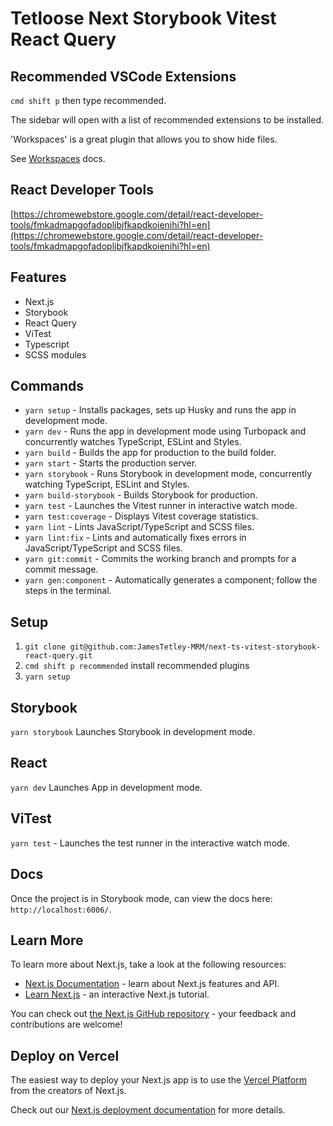 # Tetloose Next Storybook Vitest React Query

## Recommended VSCode Extensions

`cmd shift p` then type recommended.

The sidebar will open with a list of recommended extensions to be installed.

'Workspaces' is a great plugin that allows you to show hide files.

See [Workspaces](https://marketplace.visualstudio.com/items?itemName=Fooxly.workspace) docs.

## React Developer Tools

[https://chromewebstore.google.com/detail/react-developer-tools/fmkadmapgofadopljbjfkapdkoienihi?hl=en](https://chromewebstore.google.com/detail/react-developer-tools/fmkadmapgofadopljbjfkapdkoienihi?hl=en)

## Features

- Next.js
- Storybook
- React Query
- ViTest
- Typescript
- SCSS modules

## Commands

- `yarn setup` - Installs packages, sets up Husky and runs the app in development mode.
- `yarn dev` - Runs the app in development mode using Turbopack and concurrently watches TypeScript, ESLint and Styles.
- `yarn build` - Builds the app for production to the build folder.
- `yarn start` - Starts the production server.
- `yarn storybook` - Runs Storybook in development mode, concurrently watching TypeScript, ESLint and Styles.
- `yarn build-storybook` - Builds Storybook for production.
- `yarn test` - Launches the Vitest runner in interactive watch mode.
- `yarn test:coverage` - Displays Vitest coverage statistics.
- `yarn lint` - Lints JavaScript/TypeScript and SCSS files.
- `yarn lint:fix` - Lints and automatically fixes errors in JavaScript/TypeScript and SCSS files.
- `yarn git:commit` - Commits the working branch and prompts for a commit message.
- `yarn gen:component` - Automatically generates a component; follow the steps in the terminal.

## Setup

1. `git clone git@github.com:JamesTetley-MRM/next-ts-vitest-storybook-react-query.git`
2. `cmd shift p recommended` install recommended plugins
3. `yarn setup`

## Storybook

`yarn storybook` Launches Storybook in development mode.

## React

`yarn dev` Launches App in development mode.

## ViTest

`yarn test` - Launches the test runner in the interactive watch mode.

## Docs

Once the project is in Storybook mode, can view the docs here: `http://localhost:6006/`.

## Learn More

To learn more about Next.js, take a look at the following resources:

- [Next.js Documentation](https://nextjs.org/docs) - learn about Next.js features and API.
- [Learn Next.js](https://nextjs.org/learn) - an interactive Next.js tutorial.

You can check out [the Next.js GitHub repository](https://github.com/vercel/next.js) - your feedback and contributions are welcome!

## Deploy on Vercel

The easiest way to deploy your Next.js app is to use the [Vercel Platform](https://vercel.com/new?utm_medium=default-template&filter=next.js&utm_source=create-next-app&utm_campaign=create-next-app-readme) from the creators of Next.js.

Check out our [Next.js deployment documentation](https://nextjs.org/docs/app/building-your-application/deploying) for more details.
